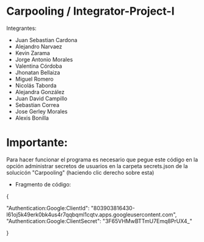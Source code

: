 # Carpooling / Integrator-Project-I

Integrantes:
- Juan Sebastian Cardona
- Alejandro Narvaez
- Kevin Zarama
- Jorge Antonio Morales
- Valentina Córdoba
- Jhonatan Bellaiza
- Miguel Romero
- Nicolás Taborda
- Alejandra González
- Juan David Campillo
- Sebastian Correa
- Jose Gerley Morales
- Alexis Bonilla

# Importante:
Para hacer funcionar el programa es necesario que pegue este código en la opción administrar secretos de usuarios en la carpeta secrets.json de la solucicón "Carpooling" (haciendo clic derecho sobre esta)

- Fragmento de código:

{

  "Authentication:Google:ClientId": "803903816430-l61oj5k49erk0bk4us4r7qqbqml1cqtv.apps.googleusercontent.com",
  "Authentication:Google:ClientSecret": "3F65VHMwBTTmU7Emq8PrUX4_"
  
}

